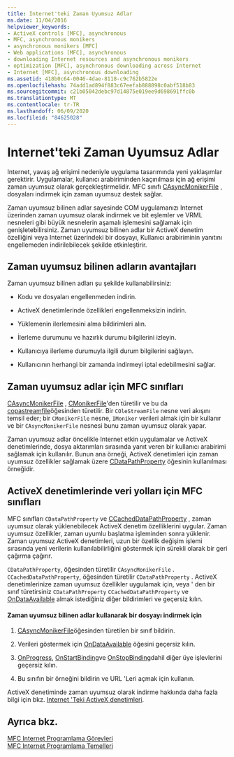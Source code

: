 ```yaml
---
title: Internet'teki Zaman Uyumsuz Adlar
ms.date: 11/04/2016
helpviewer_keywords:
- ActiveX controls [MFC], asynchronous
- MFC, asynchronous monikers
- asynchronous monikers [MFC]
- Web applications [MFC], asynchronous
- downloading Internet resources and asynchronous monikers
- optimization [MFC], asynchronous downloading across Internet
- Internet [MFC], asynchronous downloading
ms.assetid: 418b0c64-0046-4dae-8118-c9c762b5822e
ms.openlocfilehash: 74add1ad894f883c67eefab888898c0abf518b83
ms.sourcegitcommit: c21b05042debc97d14875e019ee9d698691ffc0b
ms.translationtype: MT
ms.contentlocale: tr-TR
ms.lasthandoff: 06/09/2020
ms.locfileid: "84625028"
---
```

# <a name="asynchronous-monikers-on-the-internet"></a>Internet'teki Zaman Uyumsuz Adlar

Internet, yavaş ağ erişimi nedeniyle uygulama tasarımında yeni yaklaşımlar gerektirir. Uygulamalar, kullanıcı arabiriminden kaçınılması için ağ erişimi zaman uyumsuz olarak gerçekleştirmelidir. MFC sınıfı [CAsyncMonikerFile](reference/casyncmonikerfile-class.md) , dosyaları indirmek için zaman uyumsuz destek sağlar.

Zaman uyumsuz bilinen adlar sayesinde COM uygulamanızı Internet üzerinden zaman uyumsuz olarak indirmek ve bit eşlemler ve VRML nesneleri gibi büyük nesnelerin aşamalı işlemesini sağlamak için genişletebilirsiniz. Zaman uyumsuz bilinen adlar bir ActiveX denetim özelliğini veya Internet üzerindeki bir dosyayı, Kullanıcı arabiriminin yanıtını engellemeden indirilebilecek şekilde etkinleştirir.

## <a name="advantages-of-asynchronous-monikers"></a>Zaman uyumsuz bilinen adların avantajları

Zaman uyumsuz bilinen adları şu şekilde kullanabilirsiniz:

- Kodu ve dosyaları engellenmeden indirin.

- ActiveX denetimlerinde özellikleri engellenmeksizin indirin.

- Yüklemenin ilerlemesini alma bildirimleri alın.

- İlerleme durumunu ve hazırlık durumu bilgilerini izleyin.

- Kullanıcıya ilerleme durumuyla ilgili durum bilgilerini sağlayın.

- Kullanıcının herhangi bir zamanda indirmeyi iptal edebilmesini sağlar.

## <a name="mfc-classes-for-asynchronous-monikers"></a>Zaman uyumsuz adlar için MFC sınıfları

[CAsyncMonikerFile](reference/casyncmonikerfile-class.md) , [CMonikerFile](reference/cmonikerfile-class.md)'den türetilir ve bu da [copastreamfile](reference/colestreamfile-class.md)öğesinden türetilir. Bir `COleStreamFile` nesne veri akışını temsil eder; bir `CMonikerFile` nesne, `IMoniker` verileri almak için bir kullanır ve bir `CAsyncMonikerFile` nesnesi bunu zaman uyumsuz olarak yapar.

Zaman uyumsuz adlar öncelikle Internet etkin uygulamalar ve ActiveX denetimlerinde, dosya aktarımları sırasında yanıt veren bir kullanıcı arabirimi sağlamak için kullanılır. Bunun ana örneği, ActiveX denetimleri için zaman uyumsuz özellikler sağlamak üzere [CDataPathProperty](reference/cdatapathproperty-class.md) öğesinin kullanılması örneğidir.

## <a name="mfc-classes-for-data-paths-in-activex-controls"></a>ActiveX denetimlerinde veri yolları için MFC sınıfları

MFC sınıfları `CDataPathProperty` ve [CCachedDataPathProperty](reference/ccacheddatapathproperty-class.md) , zaman uyumsuz olarak yüklenebilecek ActiveX denetim özelliklerini uygular. Zaman uyumsuz özellikler, zaman uyumlu başlatma işleminden sonra yüklenir. Zaman uyumsuz ActiveX denetimleri, uzun bir özellik değişim işlemi sırasında yeni verilerin kullanılabilirliğini göstermek için sürekli olarak bir geri çağırma çağırır.

`CDataPathProperty`, öğesinden türetilir `CAsyncMonikerFile` . `CCachedDataPathProperty`, öğesinden türetilir `CDataPathProperty` . ActiveX denetimlerinize zaman uyumsuz özellikler uygulamak için, veya ' den bir sınıf türetirsiniz `CDataPathProperty` `CCachedDataPathProperty` ve [OnDataAvailable](reference/casyncmonikerfile-class.md#ondataavailable) almak istediğiniz diğer bildirimleri ve geçersiz kılın.

#### <a name="to-download-a-file-using-asynchronous-monikers"></a>Zaman uyumsuz bilinen adlar kullanarak bir dosyayı indirmek için

1. [CAsyncMonikerFile](reference/casyncmonikerfile-class.md)öğesinden türetilen bir sınıf bildirin.

1. Verileri göstermek için [OnDataAvailable](reference/casyncmonikerfile-class.md#ondataavailable) öğesini geçersiz kılın.

1. [OnProgress](reference/casyncmonikerfile-class.md#onprogress), [OnStartBinding](reference/casyncmonikerfile-class.md#onstartbinding)ve [OnStopBinding](reference/casyncmonikerfile-class.md#onstopbinding)dahil diğer üye işlevlerini geçersiz kılın.

1. Bu sınıfın bir örneğini bildirin ve URL 'Leri açmak için kullanın.

ActiveX denetiminde zaman uyumsuz olarak indirme hakkında daha fazla bilgi için bkz. [Internet 'Teki ActiveX denetimleri](activex-controls-on-the-internet.md).

## <a name="see-also"></a>Ayrıca bkz.

[MFC Internet Programlama Görevleri](mfc-internet-programming-tasks.md)<br/>
[MFC Internet Programlama Temelleri](mfc-internet-programming-basics.md)

